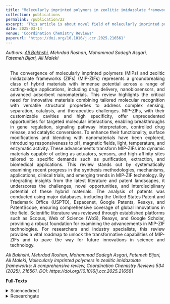 ```yaml
---
title: "Molecularly imprinted polymers in zeolitic imidazolate frameworks: A comprehensive review"
collection: publications
permalink: /publication/22
excerpt: 'This article is about novel field of molecularly imprinted polymers and zeolitic imidazolate frameworks.'
date: 2025-03-14
venue: 'Coordination Chemistry Reviews'
paperurl: 'https://doi.org/10.1016/j.ccr.2025.216561'
---
```

<address class="author">Authors: <a rel="author" href="https://bakhshiali.github.io">Ali Bakhshi</a>, Mehrdad Roshan, Mohammad Sadegh Asgari, Fatemeh Bijari, Ali Maleki
</address><br>

<p align="justify" style="padding-left: 1em">
The convergence of molecularly imprinted polymers (MIPs) and zeolitic imidazolate frameworks (ZIFs) (MIP-ZIFs) represents 
  a groundbreaking class of hybrid materials with immense potential across a range of cutting-edge applications, including 
  drug delivery, nanobiosensors, and advanced adsorbent nanomaterials. This review highlights the critical need for 
  innovative materials combining tailored molecular recognition with versatile structural properties to address complex 
  sensing, separation, catalysis, and therapeutics challenges. MIP-ZIFs, with their customizable cavities and high specificity, 
  offer unprecedented opportunities for targeted molecular interactions, enabling breakthroughs in gene regulation, 
  signaling pathway interpretation, controlled drug release, and catalytic conversions. To enhance their functionality, 
  surface modifications and blending with nanomaterials have been explored, introducing responsiveness to pH, magnetic fields, 
  light, temperature, and enzymatic activity. These advancements transform MIP-ZIFs into dynamic materials capable of acting as 
  actuators, sensors, and high-affinity sites tailored to specific demands such as purification, extraction, and biomedical 
  applications. This review stands out by systematically examining recent progress in the synthesis methodologies, mechanisms, 
  applications, clinical trials, and emerging trends in MIP-ZIF technology. By integrating insights from the latest literature 
  and patent landscapes, it underscores the challenges, novel opportunities, and interdisciplinary potential of these hybrid 
  materials. The analysis of patents was conducted using major databases, including the United States Patent and Trademark 
  Office (USPTO), Espacenet, Google Patents, Reaxys, and PatentScope, ensuring comprehensive coverage of global innovations 
  in the field. Scientific literature was reviewed through established platforms such as Scopus, Web of Science (WoS), 
  Reaxys, and Google Scholar, providing a robust foundation for examining the advancements in MIP-ZIF technologies. For 
  researchers and industry specialists, this review provides a vital roadmap to unlock the transformative capabilities of 
  MIP-ZIFs and to pave the way for future innovations in science and technology.
</p>
<cite> Ali Bakhshi, Mehrdad Roshan, Mohammad Sadegh Asgari, Fatemeh Bijari, Ali Maleki, Molecularly imprinted polymers in zeolitic imidazolate frameworks: A comprehensive review, Coordination Chemistry Reviews 534 (2025), 216561.
DOI: https://doi.org/10.1016/j.ccr.2025.216561
</cite>

<b>Full-Texts</b>
<details>
<summary>Sciencedirect</summary>
  <a href="https://doi.org/10.1016/j.ccr.2025.216561"> https://doi.org/10.1016/j.ccr.2025.216561 </a>
</details>
<details>
<summary>Researchgate</summary>
  <a href="https://www.researchgate.net/publication/389839256_Molecularly_imprinted_polymers_in_zeolitic_imidazolate_frameworks_A_comprehensive_review/stats"> https://www.researchgate.net/publication/389839256_Molecularly_imprinted_polymers_in_zeolitic_imidazolate_frameworks_A_comprehensive_review/stats </a>
</details>
